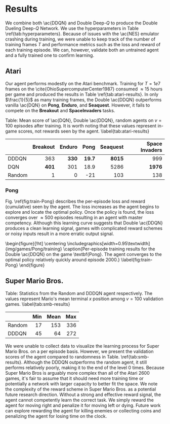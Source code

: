 # Results

We combine both \ac{DDQN} and Double Deep-$Q$ to produce the Double Dueling
Deep-$Q$ Network. We use the hyperparameters in Table
\ref{tab:hyperparameters}. Because of issues with the \ac{NES} emulator
crashing during training, we were unable to keep track of the number of
training frames $T$ and performance metrics such as the loss and reward of
each training episode. We can, however, validate both an untrained agent
and a fully trained one to confirm learning.

## Atari

Our agent performs modestly on the Atari benchmark. Training for $T = 1e7$
frames on the \cite{OhioSupercomputerCenter1987} consumed $\approx 15$ hours
per game and produced the results in Table \ref{tab:atari-results}. In only
$\frac{1}{5}$ as many training frames, the Double \ac{DDQN} outperforms
vanilla \ac{DQN} on **Pong**, **Enduro**, and **Seaquest**. However, it fails
to compete on the **Breakout** and **SpaceInvaders** tasks.

Table: Mean score of \ac{DQN}, Double \ac{DDQN}, random agents on $v = 100$
episodes after training. It is worth noting that these values represent
in-game scores, not rewards seen by the agent.
\label{tab:atari-results}

|          |   Breakout |   Enduro |     Pong |   Seaquest |   Space Invaders |
|:---------|-----------:|---------:|---------:|-----------:|-----------------:|
| DDDQN    |        363 |  **330** | **19.7** |   **8015** |              999 |
| DQN      |    **401** |      301 |     18.9 |       5286 |         **1976** |
| Random   |          1 |    0     | -21      |        103 |              138 |

### Pong

Fig. \ref{fig:train-Pong} describes the per-episode loss and reward
(cumulative) seen by the agent. The loss increases as the agent begins to
explore and locate the optimal policy. Once the policy is found, the loss
converges over $\approx 500$ episodes resulting in an agent with master
competency. Although this learning curve suggests that Double \ac{DDQN}
produces a clean learning signal, games with complicated reward schemes or
noisy inputs result in a more erratic output signal.

\begin{figure}[!ht]
\centering
\includegraphics[width=0.95\textwidth]{img/games/Pong/training}
\caption{Per-episode training results for the Double \ac{DDQN} on the game
\textbf{Pong}. The agent converges to the optimal policy relatively quickly
around episode 2000.}
\label{fig:train-Pong}
\end{figure}

## Super Mario Bros.

Table: Statistics from the Random and DDDQN agent respectively. The values
represent Mario's mean terminal $x$ position among $v = 100$ validation
games. \label{tab:smb-results}

|         |  Min | Mean |  Max |
|:--------|-----:|-----:|-----:|
| Random  |   17 |  153 |  336 |
| DDDQN   |   45 |   64 |  272 |

We were unable to collect data to visualize the learning process for Super
Mario Bros. on a per episode basis. However, we present the validation scores
of the agent compared to randomness in Table. \ref{tab:smb-results}. Although
the DDDQN outperforms the random agent, it still performs relatively poorly,
making it to the end of the level 0 times. Because Super Mario Bros is
arguably more complex than all of the Atari 2600 games, it's fair to assume
that it should need more training time or potentially a network with larger
capacity to better fit the space. We note the complexity of the reward scheme
in Super Mario Bros. as a potential future research direction. Without a
strong and effective reward signal, the agent cannot competently learn the
correct task. We simply reward the agent for moving right and penalize it for
moving left or dying. Future work can explore rewarding the agent for killing
enemies or collecting coins and penalizing the agent for losing time on the
clock.
